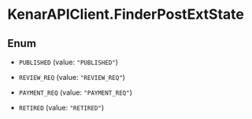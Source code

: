 # KenarAPIClient.FinderPostExtState

## Enum


* `PUBLISHED` (value: `"PUBLISHED"`)

* `REVIEW_REQ` (value: `"REVIEW_REQ"`)

* `PAYMENT_REQ` (value: `"PAYMENT_REQ"`)

* `RETIRED` (value: `"RETIRED"`)


